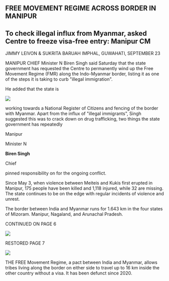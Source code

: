 ## FREE MOVEMENT REGIME ACROSS BORDER IN MANIPUR

## To check illegal influx from Myanmar, asked Centre to freeze visa-free entry: Manipur CM

JIMMY LEIVON & SUKRITA BARUAH IMPHAL, GUWAHATI, SEPTEMBER 23

MANIPUR CHIEF Minister N Biren Singh said Saturday that the state government has requested the Centre to permanently wind up the Free Movement Regime (FMR) along the Indo-Myanmar border, listing it as one of the steps it is taking to curb "illegal immigration".

He added that the state is

![](_page_0_Picture_5.jpeg)

working towards a National Register of Citizens and fencing of the border with Myanmar. Apart from the influx of "illegal immigrants", Singh suggested this was to crack down on drug trafficking, two things the state government has repeatedly

Manipur

Minister N

**Biren Singh** 

Chief

pinned responsibility on for the ongoing conflict.

Since May 3, when violence between Meiteis and Kukis first erupted in Manipur, 175 people have been killed and 1,118 injured, while 32 are missing. The state continues to be on the edge with regular incidents of violence and unrest.

The border between India and Myanmar runs for 1.643 km in the four states of Mizoram. Manipur, Nagaland, and Arunachal Pradesh.

CONTINUED ON PAGE 6

![](_page_0_Picture_11.jpeg)

RESTORED PAGE 7

![](_page_0_Picture_13.jpeg)

THE FREE Movement Regime, a pact between India and Myanmar, allows tribes living along the border on either side to travel up to 16 km inside the other country without a visa. It has been defunct since 2020.